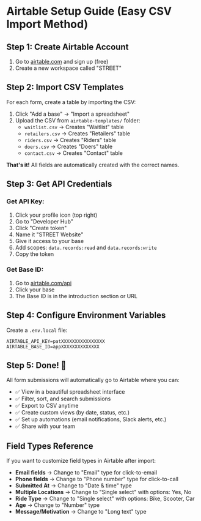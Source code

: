 # Airtable Setup Guide (Easy CSV Import Method)

## Step 1: Create Airtable Account
1. Go to [airtable.com](https://airtable.com) and sign up (free)
2. Create a new workspace called "STREET"

## Step 2: Import CSV Templates
For each form, create a table by importing the CSV:

1. Click "Add a base" → "Import a spreadsheet"
2. Upload the CSV from `airtable-templates/` folder:
   - `waitlist.csv` → Creates "Waitlist" table
   - `retailers.csv` → Creates "Retailers" table
   - `riders.csv` → Creates "Riders" table
   - `doers.csv` → Creates "Doers" table
   - `contact.csv` → Creates "Contact" table

**That's it!** All fields are automatically created with the correct names.

## Step 3: Get API Credentials

### Get API Key:
1. Click your profile icon (top right)
2. Go to "Developer Hub"
3. Click "Create token"
4. Name it "STREET Website"
5. Give it access to your base
6. Add scopes: `data.records:read` and `data.records:write`
7. Copy the token

### Get Base ID:
1. Go to [airtable.com/api](https://airtable.com/api)
2. Click your base
3. The Base ID is in the introduction section or URL

## Step 4: Configure Environment Variables
Create a `.env.local` file:

```env
AIRTABLE_API_KEY=patXXXXXXXXXXXXXXXX
AIRTABLE_BASE_ID=appXXXXXXXXXXXXXX
```

## Step 5: Done! 🎉

All form submissions will automatically go to Airtable where you can:
- ✅ View in a beautiful spreadsheet interface
- ✅ Filter, sort, and search submissions
- ✅ Export to CSV anytime
- ✅ Create custom views (by date, status, etc.)
- ✅ Set up automations (email notifications, Slack alerts, etc.)
- ✅ Share with your team

## Field Types Reference

If you want to customize field types in Airtable after import:

- **Email fields** → Change to "Email" type for click-to-email
- **Phone fields** → Change to "Phone number" type for click-to-call
- **Submitted At** → Change to "Date & time" type
- **Multiple Locations** → Change to "Single select" with options: Yes, No
- **Ride Type** → Change to "Single select" with options: Bike, Scooter, Car
- **Age** → Change to "Number" type
- **Message/Motivation** → Change to "Long text" type
